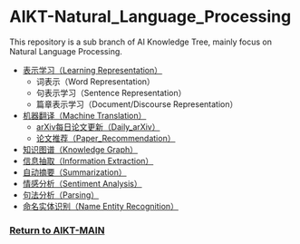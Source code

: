 # AIKT-Natural_Language_Processing

This repository is a sub branch of AI Knowledge Tree, mainly focus on Natural Language Processing.



- [表示学习（Learning Representation）](https://github.com/SFFAI-AIKT/AIKT-Natural_Language_Processing/blob/master/AIKT-Learning_Representation.md)
  - 词表示（Word Representation）
  - 句表示学习（Sentence Representation）
  - 篇章表示学习（Document/Discourse Representation）
- [机器翻译（Machine Translation）](https://github.com/SFFAI-AIKT/AIKT-Natural_Language_Processing/blob/master/AIKT-Machine_Translation.md)
  - [arXiv每日论文更新（Daily_arXiv）](https://github.com/SFFAI-AIKT/AIKT-Natural_Language_Processing/blob/master/Daily_arXiv/AIKT-MT-Daily_arXiv.md)
  - [论文推荐（Paper_Recommendation）](https://github.com/SFFAI-AIKT/AIKT-Natural_Language_Processing/blob/master/AIKT-Machine_Translation.md)
- [知识图谱（Knowledge Graph）](https://github.com/SFFAI-AIKT/AIKT-Natural_Language_Processing/blob/master/AIKT-Knowledge_Graph.md)
- [信息抽取（Information Extraction）](https://github.com/SFFAI-AIKT/AIKT-Natural_Language_Processing/blob/master/AIKT-Information_Extraction.md)
- [自动摘要（Summarization）](https://github.com/SFFAI-AIKT/AIKT-Natural_Language_Processing/blob/master/AIKT-Summarization.md)
- [情感分析（Sentiment Analysis）](https://github.com/SFFAI-AIKT/AIKT-Natural_Language_Processing/blob/master/AIKT-Sentiment_Analysis.md)
- [句法分析（Parsing）](https://github.com/SFFAI-AIKT/AIKT-Natural_Language_Processing/blob/master/AIKT-Parsing.md)
- [命名实体识别（Name Entity Recognition）](https://github.com/SFFAI-AIKT/AIKT-Natural_Language_Processing/blob/master/AIKT-Name_Entity_Recognition.md)



### [Return to AIKT-MAIN](https://github.com/SFFAI-AIKT/AIKT-MAIN)

